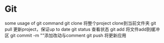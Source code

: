 # Git
some usage of git command
git clone <link>         将整个project clone到当前文件夹
git pull                 更新project，保证up to date
git status               查看状态
git add <filename>       将文件add到缓冲区
git commit -m "<comment>"添加改动与comment
git push                 将更新应用
  
